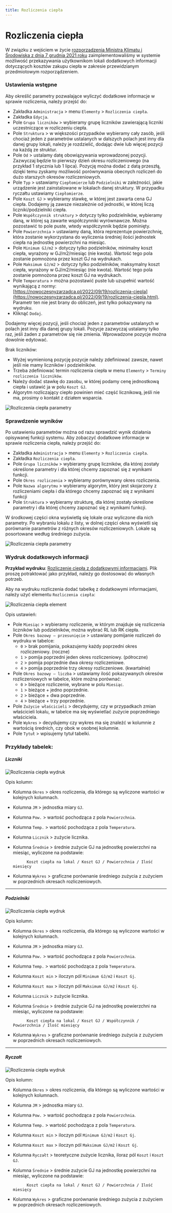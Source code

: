 ```yaml
---
title: Rozliczenia ciepła
---
```


# Rozliczenia ciepła

W związku z wejściem w życie [rozporządzenia Ministra Klimatu i Środowiska z dnia 7 grudnia 2021 roku](https://isap.sejm.gov.pl/isap.nsf/DocDetails.xsp?id=WDU20210002273) zaimplementowaliśmy w systemie możliwość przekazywania użytkownikom lokali dodatkowych informacji dotyczących kosztów zakupu ciepła w zakresie przewidzianym przedmiotowym rozporządzeniem.

### Ustawienia wstępne

Aby określić parametry pozwalające wyliczyć dodatkowe informacje w sprawie rozliczenia, należy przejść do:

- Zakładka `Administracja` > menu `Elementy` > `Rozliczenia ciepła`.
- Zakładka `Edycja`.
- Pole `Grupa liczników` > wybieramy grupę liczników zawierającą liczniki uczestniczące w rozliczeniu ciepła.
- Pole `Struktura` > w większości przypadków wybieramy cały zasób, jeśli chociaż jeden z parametrów ustalanych w dalszych polach jest inny dla danej grupy lokali, należy je rozdzielić, dodając dwie lub więcej pozycji na każdą ze struktur.
- Pole `Od` > ustalamy datę obowiązywania wprowadzonej pozycji. Zazwyczaj będzie to pierwszy dzień okresu rozliczeniowego (na przykład 1 stycznia lub 1 lipca). Pozycję można dodać z datą przeszłą, dzięki temu zyskamy możliwość porównywania obecnych rozliczeń do dużo starszych okresów rozliczeniowych.
- Pole `Typ` > ustawiamy `Ciepłomierze` lub `Podzielniki` w zależności, jakie urządzenie jest zainstalowane w lokalach danej struktury. W przypadku ryczałtu ustawiamy `Ciepłomierze`.
- Pole `Koszt GJ` > wybieramy stawkę, w której jest zawarta cena GJ ciepła. Dodajemy ją zawsze niezależnie od jednostki, w której liczą liczniki/podzielniki ciepła.
- Pole `Współczynnik struktury` > dotyczy tylko podzielników, wybieramy daną, w której są zawarte współczynniki wyrównawcze. Można pozostawić to pole puste, wtedy współczynnik będzie pominięty.
- Pole `Powierzchnia` > ustawiamy daną, która reprezentuje powierzchnię, która zostanie wykorzystana do wyliczenia średniej ilości jednostek ciepła na jednostkę powierzchni na miesiąc.
- Pole `Minimum GJ/m2` > dotyczy tylko podzielników, minimalny koszt ciepła, wyrażony w GJ/m2/miesiąc (nie kwota). Wartość tego pola zostanie pomnożona przez koszt GJ na wydrukach.
- Pole `Maksimum GJ/m2` > dotyczy tylko podzielników, maksymalny koszt ciepła, wyrażony w GJ/m2/miesiąc (nie kwota). Wartość tego pola zostanie pomnożona przez koszt GJ na wydrukach.
- Pole `Temperatura` > można pozostawić puste lub uzupełnić wartość wynikającą z normy: [https://nowoczesnyzarzadca.pl/2022/09/19/rozliczenia-ciepla](https://nowoczesnyzarzadca.pl/2022/09/19/rozliczenia-ciepla.html). Parametr ten nie jest brany do obliczeń, jest tylko pokazywany na wydruku.
- Kliknąć `Dodaj`.

Dodajemy więcej pozycji, jeśli chociaż jeden z parametrów ustalanych w polach jest inny dla danej grupy lokali. Pozycje zazwyczaj ustalamy tylko raz, jeśli żaden z parametrów się nie zmienia. Wprowadzone pozycje można dowolnie edytować. 

Brak liczników:

- Wyżej wymienioną pozycję pozycje należy zdefiniować zawsze, nawet jeśli nie mamy liczników i podzielników.
- Trzeba zdefiniować termin rozliczenia ciepła w menu `Elementy` > `Terminy rozliczenia liczników`.
- Należy dodać stawkę do zasobu, w której podamy cenę jednostkową ciepła i ustawić ja w polu `Koszt GJ`.
- Algorytm rozliczający ciepło powinien mieć część licznikową, jeśli nie ma, prosimy o kontakt z działem wsparcia.

![Rozliczenia ciepła parametry](rozl_co_parametry.gif)

### Sprawdzenie wyników

Po ustawieniu parametrów można od razu sprawdzić wynik działania opisywanej funkcji systemu. Aby zobaczyć dodatkowe informacje w sprawie rozliczenia ciepła, należy przejść do:

- Zakładka `Administracja` > menu `Elementy` > `Rozliczenia ciepła`.
- Zakładka `Rozliczenia ciepła`.
- Pole `Grupa liczników` > wybieramy grupę liczników, dla której zostały określone parametry i dla której chcemy zapoznać się z wynikami funkcji.
- Pole `Okres rozliczenia` > wybieramy porównywany okres rozliczenia.
- Pole `Nazwa algorytmu` > wybieramy algorytm, który jest skojarzony z rozliczeniami ciepła i dla którego chcemy zapoznać się z wynikami funkcji
- Pole `Struktura` > wybieramy strukturę, dla której zostały określone parametry i dla której chcemy zapoznać się z wynikami funkcji.

W środkowej części okna wyświetlą się lokale oraz wyliczone dla nich parametry. Po wybraniu lokalu z listy, w dolnej części okna wyświetli się porównanie parametrów z różnych okresów rozliczeniowych. Lokale są posortowane według średniego zużycia.

![Rozliczenia ciepła parametry](rozl_co_wyniki.gif)

### Wydruk dodatkowych informacji

**Przykład wydruku**: [Rozliczenie ciepła z dodatkowymi informacjami](przykladrozlcoponowemu.pdf). Plik proszę potraktować jako przykład, należy go dostosować do własnych potrzeb.

Aby na wydruku rozliczenia dodać tabelkę z dodatkowymi informacjami, należy użyć elementu `Rozliczenia ciepła`:

![Rozliczenia ciepła element](rozl_co_element.png)

Opis ustawień:

- Pole `Miesiąc` > wybieramy rozliczenie, w którym znajduje się rozliczenia liczników lub podzielników, można wybrać RL lub RK ciepła.
- Pole `Okres bazowy — przesunięcie` > ustawiany pomijanie rozliczeń do wydruku w tabelce:
    - `0` > brak pomijania, pokazujemy każdy poprzedni okres rozliczeniowy. (roczne)
    - `1` > pomija poprzedni jeden okres rozliczeniowy. (półroczne)
    - `2` > pomija poprzednie dwa okresy rozliczeniowe. 
    - `4` > pomija poprzednie trzy okresy rozliczeniowe. (kwartalnie)
- Pole `Okres bazowy — liczba` > ustawiamy ilość pokazywanych okresów rozliczeniowych w tabelce, które można porównać:
    - `0` > bieżące rozliczenie, wybrane w polu `Miesiąc`.
    - `1` > bieżące + jedno poprzednie.
    - `2` > bieżące + dwa poprzednie.
    - `4` > bieżące + trzy poprzednie.
- Pole `Zużycie właścicieli` > decydujemy, czy w przypadkach zmian właścicieli lokalu, w tabelce ma się wyświetlać zużycie poprzedniego właściciela. 
- Pole `Wykres` > decydujemy czy wykres ma się znaleźć w kolumnie z wartością średnich, czy obok w osobnej kolumnie.
- Pole `Tytuł` > wpisujemy tytuł tabelki.

### Przykłady tabelek:

##### Liczniki

![Rozliczenia ciepła wydruk](rozl_co_wydruk1.png)

Opis kolumn:

- Kolumna `Okres` > okres rozliczenia, dla którego są wyliczone wartości w kolejnych kolumnach.
- Kolumna `JM` > jednostka miary `GJ`.
- Kolumna `Pow.` > wartość pochodząca z pola `Powierzchnia`.
- Kolumna `Temp.` > wartość pochodząca z pola `Temperatura`.
- Kolumna `Licznik` > zużycie licznika.
- Kolumna `Średnie` > średnie zużycie GJ na jednostkę powierzchni na miesiąc, wyliczone na podstawie:

            Koszt ciepła na lokal / Koszt GJ / Powierzchnia / Ilość miesięcy

- Kolumna `Wykres` > graficzne porównanie średniego zużycia z zużyciem w poprzednich okresach rozliczeniowych.

---

##### Podzielniki

![Rozliczenia ciepła wydruk](rozl_co_wydruk2.png)

Opis kolumn:

- Kolumna `Okres` > okres rozliczenia, dla którego są wyliczone wartości w kolejnych kolumnach.
- Kolumna `JM` > jednostka miary `GJ`.
- Kolumna `Pow.` > wartość pochodząca z pola `Powierzchnia`.
- Kolumna `Temp.` > wartość pochodząca z pola `Temperatura`.
- Kolumna `Koszt min` > iloczyn pól `Minimum GJ/m2` i `Koszt Gj`.
- Kolumna `Koszt max` > iloczyn pól `Maksimum GJ/m2` i `Koszt Gj`.
- Kolumna `Licznik` > zużycie licznika.
- Kolumna `Średnie` > średnie zużycie GJ na jednostkę powierzchni na miesiąc, wyliczone na podstawie:

            Koszt ciepła na lokal / Koszt GJ / Współczynnik / Powierzchnia / Ilość miesięcy

- Kolumna `Wykres` > graficzne porównanie średniego zużycia z zużyciem w poprzednich okresach rozliczeniowych.

---

##### Ryczałt

![Rozliczenia ciepła wydruk](rozl_co_wydruk3.png)

Opis kolumn:

- Kolumna `Okres` > okres rozliczenia, dla którego są wyliczone wartości w kolejnych kolumnach.
- Kolumna `JM` > jednostka miary `GJ`.
- Kolumna `Pow.` > wartość pochodząca z pola `Powierzchnia`.
- Kolumna `Temp.` > wartość pochodząca z pola `Temperatura`.
- Kolumna `Koszt min` > iloczyn pól `Minimum GJ/m2` i `Koszt Gj`.
- Kolumna `Koszt max` > iloczyn pól `Maksimum GJ/m2` i `Koszt Gj`.
- Kolumna `Ryczałt` > teoretyczne zużycie licznika, iloraz pól `Koszt` i `Koszt GJ`.
- Kolumna `Średnie` > średnie zużycie GJ na jednostkę powierzchni na miesiąc, wyliczone na podstawie:

            Koszt ciepła na lokal / Koszt GJ / Powierzchnia / Ilość miesięcy

- Kolumna `Wykres` > graficzne porównanie średniego zużycia z zużyciem w poprzednich okresach rozliczeniowych.